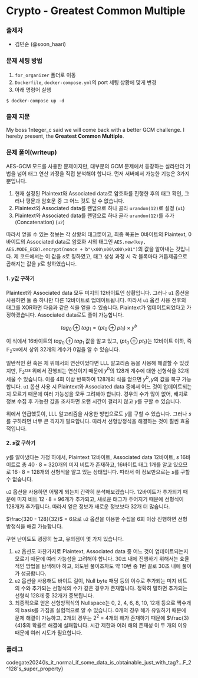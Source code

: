 # Crypto - Greatest Common Multiple

### 출제자
- 김민순 (@soon_haari)

### 문제 세팅 방법

1. `for_organizer` 폴더로 이동
2. `Dockerfile`, `docker-compose.yml`의 port 세팅 상황에 맟게 변경
3. 아래 명령어 실행

```
$ docker-compose up -d
```

### 출제 지문
My boss 1nteger_c said we will come back with a better GCM challenge. I hereby present, the **Greatest Common Multiple**.

### 문제 풀이(writeup)

AES-GCM 모드를 사용한 문제이지만, 대부분의 GCM 문제에서 등장하는 살라만더 기법을 넘어 태그 연산 과정을 직접 분석해야 합니다. 먼저 서버에서 가능한 기능은 3가지 뿐입니다.

1. 현재 설정된 Plaintext와 Associated data로 암호화를 진행한 후의 태그 확인, 그러나 평문과 암호문 중 그 어느 것도 알 수 없습니다.
2. Plaintext와 Associated data를 랜덤으로 하나 골라 `urandom(12)`로 설정 (`u1`)
3. Plaintext와 Associated data를 랜덤으로 하나 골라 `urandom(12)`를 추가(Concatenation) (`u2`)

따라서 얻을 수 있는 정보는 각 상황의 태그뿐이고, 최종 목표는 0바이트의 Plaintext, 0바이트의 Associated data로 암호화 시의 태그인 `AES.new(key, AES.MODE_ECB).encrypt(nonce + b"\x00\x00\x00\x01")`의 값을 알아내는 것입니다. 제 코드에서는 이 값을 $s$로 칭하였고, 태그 생성 과정 시 각 블록마다 거듭제곱으로 곱해지는 값을 $y$로 칭하였습니다.

#### 1. $y$값 구하기
Plaintext와 Associated data 모두 미지의 12바이트인 상황입니다. 그러나 `u1` 옵션을 사용하면 둘 중 하나만 다른 12바이트로 업데이트됩니다. 따라서 `u1` 옵션 사용 전후의 태그를 XOR하면 다음과 같은 식을 얻을 수 있습니다. Plaintext가 업데이트되었다고 가정하겠습니다. Associated data로도 풀이 가능합니다.

$$tag_0 \oplus tag_1 = (pt_0 \oplus pt_1) \times y^b$$

이 식에서 16바이트의 $tag_0 \oplus tag_1$ 값을 알고 있고, $(pt_0 \oplus pt_1)$는 12바이트 이하, 즉 $\mathbb{F}_{2^{128}}$에서 상위 32개의 계수가 0임을 알 수 있습니다.

일반적인 환 혹은 체 위에서의 연산이었다면 LLL 알고리즘 등을 사용해 해결할 수 있겠지만, $\mathbb{F}_{2^{128}}$ 위에서 진행되는 연산이기 때문에 $y^b$의 128개 계수에 대한 선형식을 32개 세울 수 있습니다. 이를 4회 이상 반복하여 128개의 식을 얻으면 $y^b, y$의 값을 복구 가능합니다. `u1` 옵션 사용 시 Plaintext와 Associated data 중에서 어느 것이 업데이트되는지 모르기 때문에 여러 가능성을 모두 고려해야 합니다. 경우의 수가 많이 없어, 배치로 정보 수집 후 가능한 값을 조사하면 오랜 시간이 걸리지 않고 $y$를 구할 수 있습니다.

위에서 언급했듯이, LLL 알고리즘을 사용한 방법으로도 $y$를 구할 수 있습니다. 그러나 $s$를 구하려면 너무 큰 격자가 필요합니다. 따라서 선형방정식을 해결하는 것이 훨씬 효율적입니다.

#### 2. $s$값 구하기
$y$를 알아냈다는 가정 하에서, Plaintext 12바이트, Associated data 12바이트, $s$ 16바이트로 총 $40 \cdot 8$ = 320개의 미지 비트가 존재하고, 16바이트 태그 1개를 알고 있으므로 $16 \cdot 8$ = 128개의 선형식을 알고 있는 상태입니다. 따라서 이 정보만으로는 $s$를 구할 수 없습니다.

`u2` 옵션을 사용하면 어떻게 되는지 간략히 분석해보겠습니다. 12바이트가 추가되기 때문에 미지 비트 $12 \cdot 8$ = 96개가 추가되고, 새로운 태그가 주어지기 때문에 선형식이 128개가 추가됩니다. 따라서 얻은 정보가 새로운 정보보다 32개 더 많습니다.

$\frac{320 - 128}{32}$ = 6으로 `u2` 옵션을 이용한 수집을 6회 이상 진행하면 선형방정식을 해결 가능합니다.

구현 난이도도 굉장히 높고, 유의점이 몇 가지 있습니다.

1. `u2` 옵션도 마찬가지로 Plaintext, Associated data 중 어느 것이 업데이트되는지 모르기 때문에 여러 가능성을 고려해야 합니다. 30초 내에 진행하기 위해서는 효율적인 방법을 탐색해야 하고, 의도된 풀이조차도 약 10번 중 1번 꼴로 30초 내에 풀이가 성공합니다.
2. `u2` 옵션을 사용해도 바이트 길이, Null byte 패딩 등의 이슈로 추가되는 미지 비트의 수와 추가되는 선형식의 수가 같은 경우가 존재합니다. 정확히 말하면 추가되는 선형식 128개 중 32개가 중복됩니다.
3. 최종적으로 얻은 선형방적식의 Nullspace는 0, 2, 4, 6, 8, 10, 12개 등으로 짝수개의 basis를 가짐을 실험적으로 알 수 있습니다. 0개의 경우 해가 유일하기 때문에 문제 해결이 가능하고, 2개의 경우는 $2^2$ = 4개의 해가 존재하기 때문에 $\frac{3}{4}$의 확률로 해결에 실패합니다. 시간 제한과 여러 해의 존재성 이 두 개의 이유 때문에 여러 시도가 필요합니다.

### 플래그
codegate2024{Is_it_normal_if_some_data_is_obtainable_just_with_tag?...F_2^128's_super_property}
